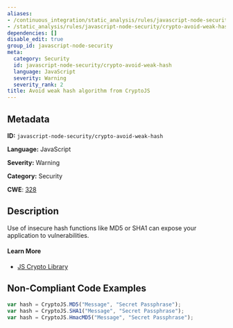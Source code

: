 ```yaml
---
aliases:
- /continuous_integration/static_analysis/rules/javascript-node-security/crypto-avoid-weak-hash
- /static_analysis/rules/javascript-node-security/crypto-avoid-weak-hash
dependencies: []
disable_edit: true
group_id: javascript-node-security
meta:
  category: Security
  id: javascript-node-security/crypto-avoid-weak-hash
  language: JavaScript
  severity: Warning
  severity_rank: 2
title: Avoid weak hash algorithm from CryptoJS
---
```

<!--  SOURCED FROM https://github.com/DataDog/datadog-static-analyzer-rule-docs -->


## Metadata
**ID:** `javascript-node-security/crypto-avoid-weak-hash`

**Language:** JavaScript

**Severity:** Warning

**Category:** Security

**CWE**: [328](https://cwe.mitre.org/data/definitions/328.html)

## Description
Use of insecure hash functions like MD5 or SHA1 can expose your application to vulnerabilities.

#### Learn More

 - [JS Crypto Library](https://cryptojs.gitbook.io/docs/#hashing)

## Non-Compliant Code Examples
```javascript
var hash = CryptoJS.MD5("Message", "Secret Passphrase");
var hash = CryptoJS.SHA1("Message", "Secret Passphrase");
var hash = CryptoJS.HmacMD5("Message", "Secret Passphrase");
```
